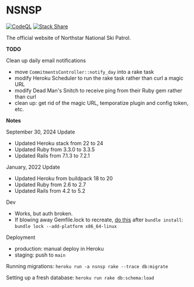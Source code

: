 NSNSP
=====
[![CodeQL](https://github.com/nsnsp/schedule/actions/workflows/github-code-scanning/codeql/badge.svg)](https://github.com/nsnsp/schedule/actions/workflows/github-code-scanning/codeql)
[![Stack Share](http://img.shields.io/badge/tech-stack-0690fa.svg?style=flat)](http://stackshare.io/rossdakin/northstar-national-ski-patrol)

The official website of Northstar National Ski Patrol.

**TODO**

Clean up daily email notifications
- move `CommitmentsController::notify_day` into a rake task
- modify Heroku Scheduler to run the rake task rather than curl a magic URL
- modify Dead Man's Snitch to receive ping from their Ruby gem rather than curl
- clean up: get rid of the magic URL, temporatize plugin and config token, etc.

**Notes**

September 30, 2024 Update
- Updated Heroku stack from 22 to 24
- Updated Ruby from 3.3.0 to 3.3.5
- Updated Rails from 7.1.3 to 7.2.1

January, 2022 Update
- Updated Heroku from buildpack 18 to 20
- Updated Ruby from 2.6 to 2.7
- Updated Rails from 4.2 to 5.2

Dev
- Works, but auth broken.
- If blowing away Gemfile.lock to recreate, [do this](https://devcenter.heroku.com/articles/bundler-version#known-upgrade-issues) after `bundle install`: `bundle lock --add-platform x86_64-linux`

Deployment
- production: manual deploy in Heroku
- staging: push to `main`

Running migrations: `heroku run -a nsnsp rake --trace db:migrate`

Setting up a fresh database: `heroku run rake db:schema:load`
